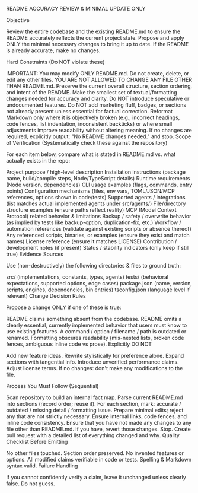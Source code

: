 README ACCURACY REVIEW & MINIMAL UPDATE ONLY

Objective

Review the entire codebase and the existing README.md to ensure the README accurately reflects the current project state. Propose and apply ONLY the minimal necessary changes to bring it up to date. If the README is already accurate, make no changes.

Hard Constraints (Do NOT violate these)

IMPORTANT: You may modify ONLY README.md. Do not create, delete, or edit any other files. YOU ARE NOT ALLOWED TO CHANGE ANY FILE OTHER THAN README.md.
Preserve the current overall structure, section ordering, and intent of the README.
Make the smallest set of textual/formatting changes needed for accuracy and clarity.
Do NOT introduce speculative or undocumented features.
Do NOT add marketing fluff, badges, or sections not already present unless essential for factual correction.
Reformat Markdown only where it is objectively broken (e.g., incorrect headings, code fences, list indentation, inconsistent backticks) or where small adjustments improve readability without altering meaning.
If no changes are required, explicitly output: "No README changes needed." and stop.
Scope of Verification (Systematically check these against the repository)

For each item below, compare what is stated in README.md vs. what actually exists in the repo:

Project purpose / high-level description
Installation instructions (package name, build/compile steps, Node/TypeScript details)
Runtime requirements (Node version, dependencies)
CLI usage examples (flags, commands, entry points)
Configuration mechanisms (files, env vars, TOML/JSON/MCP references, options shown in code/tests)
Supported agents / integrations (list matches actual implemented agents under src/agents/)
File/directory structure examples (ensure paths reflect reality)
MCP (Model Context Protocol) related behavior & limitations
Backup / safety / overwrite behavior (as implied by tests like backup-option, duplication-fix, etc.)
Workflow / automation references (validate against existing scripts or absence thereof)
Any referenced scripts, binaries, or examples (ensure they exist and match names)
License reference (ensure it matches LICENSE)
Contribution / development notes (if present)
Status / stability indicators (only keep if still true)
Evidence Sources

Use (non-destructively) the following directories & files to ground truth:

src/ (implementations, constants, types, agents)
tests/ (behavioral expectations, supported options, edge cases)
package.json (name, version, scripts, engines, dependencies, bin entries)
tsconfig.json (language level if relevant)
Change Decision Rules

Propose a change ONLY if one of these is true:

README claims something absent from the codebase.
README omits a clearly essential, currently implemented behavior that users must know to use existing features.
A command / option / filename / path is outdated or renamed.
Formatting obscures readability (mis-nested lists, broken code fences, ambiguous inline code vs prose).
Explicitly DO NOT

Add new feature ideas.
Rewrite stylistically for preference alone.
Expand sections with tangential info.
Introduce unverified performance claims.
Adjust license terms.
If no changes: don't make any modifications to the file.

Process You Must Follow (Sequential)

Scan repository to build an internal fact map.
Parse current README.md into sections (record order; reuse it).
For each section, mark: accurate / outdated / missing detail / formatting issue.
Prepare minimal edits; reject any that are not strictly necessary.
Ensure internal links, code fences, and inline code consistency.
Ensure that you have not made any changes to any file other than README.md. If you have, revert those changes.
Stop.
Create pull request with a detailed list of everything changed and why.
Quality Checklist Before Emitting

No other files touched.
Section order preserved.
No invented features or options.
All modified claims verifiable in code or tests.
Spelling & Markdown syntax valid.
Failure Handling

If you cannot confidently verify a claim, leave it unchanged unless clearly false. Do not guess.